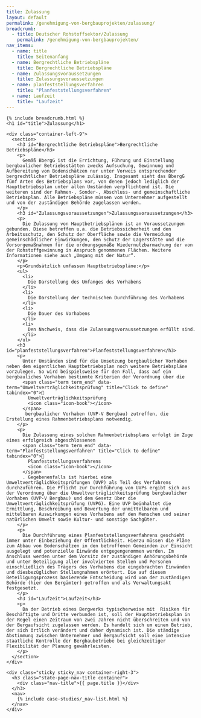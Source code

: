 ```yaml
---
title: Zulassung
layout: default
permalink: /genehmigung-von-bergbauprojekten/zulassung/
breadcrumb:
  - title: Deutscher Rohstoffsektor/Zulassung
    permalink: /genehmigung-von-bergbauprojekten/
nav_items:
  - name: title
    title: Seitenanfang
  - name: Bergrechtliche Betriebspläne
    title: Bergrechtliche Betriebspläne
  - name: Zulassungsvoraussetzungen
    title: Zulassungsvoraussetzungen
  - name: planfeststellungsverfahren
    title: "Planfeststellungsverfahren"
  - name: Laufzeit
    title: "Laufzeit"
---
```


<link rel="stylesheet" type="text/css" href="{{ site.baseurl_root }}/css/slick-theme.css"/>
<link rel="stylesheet" type="text/css" href="//cdn.jsdelivr.net/jquery.slick/1.6.0/slick.css"/>

<main class="container-page-wrapper layout-state-pages">
  <section class="container" style="position: relative;">

    {% include breadcrumb.html %}
    <h1 id="title">Zulassung</h1>

    <div class="container-left-9">
      <section>
        <h3 id="Bergrechtliche Betriebspläne">Bergrechtliche Betriebspläne</h3>
        <p>
          Gemäß BbergG ist die Errichtung, Führung und Einstellung bergbaulicher Betriebsstätten zwecks Aufsuchung, Gewinnung und Aufbereitung von Bodenschätzen nur unter Vorweis entsprechender bergrechtlicher Betriebspläne zulässig. Insgesamt sieht das BbergG fünf Arten des Betriebsplans vor, von denen jedoch lediglich der Hauptbetriebsplan unter allen Umständen verpflichtend ist. Die weiteren sind der Rahmen-, Sonder-, Abschluss- und gemeinschaftliche Betriebsplan. Alle Betriebspläne müssen vom Unternehmer aufgestellt und von der zuständigen Behörde zugelassen werden.
        </p>
        <h3 id="Zulassungsvoraussetzungen">Zulassungsvoraussetzungen</h3>
        <p>
          Die Zulassung von Hauptbetriebsplänen ist an Voraussetzungen gebunden. Diese betreffen u.a. die Betriebssicherheit und den Arbeitsschutz, den Schutz der Oberfläche sowie die Vermeidung gemeinschädlicher Einwirkungen, den Schutz der Lagerstätte und die Vorsorgemaßnahmen für die ordnungsgemäße Wiedernutzbarmachung der von der Rohstoffgewinnung in Anspruch genommenen Flächen. Weitere Informationen siehe auch „Umgang mit der Natur“.
        </p>
        <p>Grundsätzlich umfassen Hauptbetriebspläne:</p>
        <ul>
          <li>
            Die Darstellung des Umfanges des Vorhabens
          </li>
          <li>
            Die Darstellung der technischen Durchführung des Vorhabens
          </li>
          <li>
            Die Dauer des Vorhabens
          </li>
          <li>
            Den Nachweis, dass die Zulassungsvoraussetzungen erfüllt sind.
          </li>
        </ul>
        <h3 id="planfeststellungsverfahren">Planfeststellungsverfahren</h3>
        <p>
          Unter Umständen sind für die Umsetzung bergbaulicher Vorhaben neben dem eigentlichen Hauptbetriebsplan noch weitere Betriebspläne vorzulegen. So wird beispielsweise für den Fall, dass auf ein bergbauliches Vorhaben bestimmte Kriterien der Verordnung über die
          <span class="term term_end" data-term="Umweltverträglichkeitsprüfung" title="Click to define" tabindex="0">
            Umweltverträglichkeitsprüfung
            <icon class="icon-book"></icon>
          </span>
           bergbaulicher Vorhaben (UVP-V Bergbau) zutreffen, die Erstellung eines Rahmenbetriebsplans notwendig.
        </p>
        <p>
          Die Zulassung eines solchen Rahmenbetriebsplans erfolgt im Zuge eines erfolgreich abgeschlossenen
          <span class="term term_end" data-term="Planfeststellungsverfahren" title="Click to define" tabindex="0">
            Planfeststellungsverfahrens
            <icon class="icon-book"></icon>
          </span>
          . Gegebenenfalls ist hierbei eine Umweltverträglichkeitsprüfungen (UVP) als Teil des Verfahrens durchzuführen. Die Pflicht zur Durchführung von UVPs ergibt sich aus der Verordnung über die Umweltverträglichkeitsprüfung bergbaulicher Vorhaben (UVP-V Bergbau) und dem Gesetz über die Umweltverträglichkeitsprüfung (UVPG). Eine UVP beinhaltet die Ermittlung, Beschreibung und Bewertung der unmittelbaren und mittelbaren Auswirkungen eines Vorhabens auf den Menschen und seiner natürlichen Umwelt sowie Kultur- und sonstige Sachgüter.
        </p>
        <p>
          Die Durchführung eines Planfeststellungsverfahrens geschieht immer unter Einbeziehung der Öffentlichkeit. Hierzu müssen die Pläne zum Abbau von Bodenschätzen in den betroffenen Gemeinden zur Einsicht ausgelegt und potenzielle Einwände entgegengenommen werden. Im Anschluss werden unter dem Vorsitz der zuständigen Anhörungsbehörde und unter Beteiligung aller involvierten Stellen und Personen einschließlich des Trägers des Vorhabens die eingebrachten Einwänden und diesbezüglichen Stellungnahmen erörtert. Die auf diesem Beteiligungsprozess basierende Entscheidung wird von der zuständigen Behörde (hier den Bergämter) getroffen und als Verwaltungsakt festgesetzt.
        </p>
        <h3 id="Laufzeit">Laufzeit</h3>
        <p>
          Da der Betrieb eines Bergwerks typischerweise mit  Risiken für Beschäftigte und Dritte verbunden ist, soll der Hauptbetriebsplan in der Regel einen Zeitraum von zwei Jahren nicht überschreiten und von der Bergaufsicht zugelassen werden. Es handelt sich um einen Betrieb, der sich örtlich verändert und daher dynamisch ist. Die ständige Abstimmung zwischen Unternehmer und Bergaufsicht soll eine intensive staatliche Kontrolle der Bergbaubetriebe bei gleichzeitiger Flexibilität der Planung gewährleisten.
        </p>
      </section>
    </div>

    <div class="sticky sticky_nav container-right-3">
      <h3 class="state-page-nav-title container">
        <div class="nav-title">{{ page.title }}</div>
      </h3>
      <nav>
        {% include case-studies/_nav-list.html %}
      </nav>
    </div>
  </section>
</main>

<script src="https://ajax.googleapis.com/ajax/libs/jquery/1.12.4/jquery.min.js"></script>
<script type="text/javascript" src="//cdn.jsdelivr.net/jquery.slick/1.6.0/slick.min.js"></script>
<script type="text/javascript" src="{{ site.baseurl_root }}/js/lib/static.min.js" charset="utf-8"></script>

<script type="text/javascript">
    $(document).ready(function(){
      $('.fakten_salze').slick({
        dots: true,
        speed: 500
      });
    });
</script>

